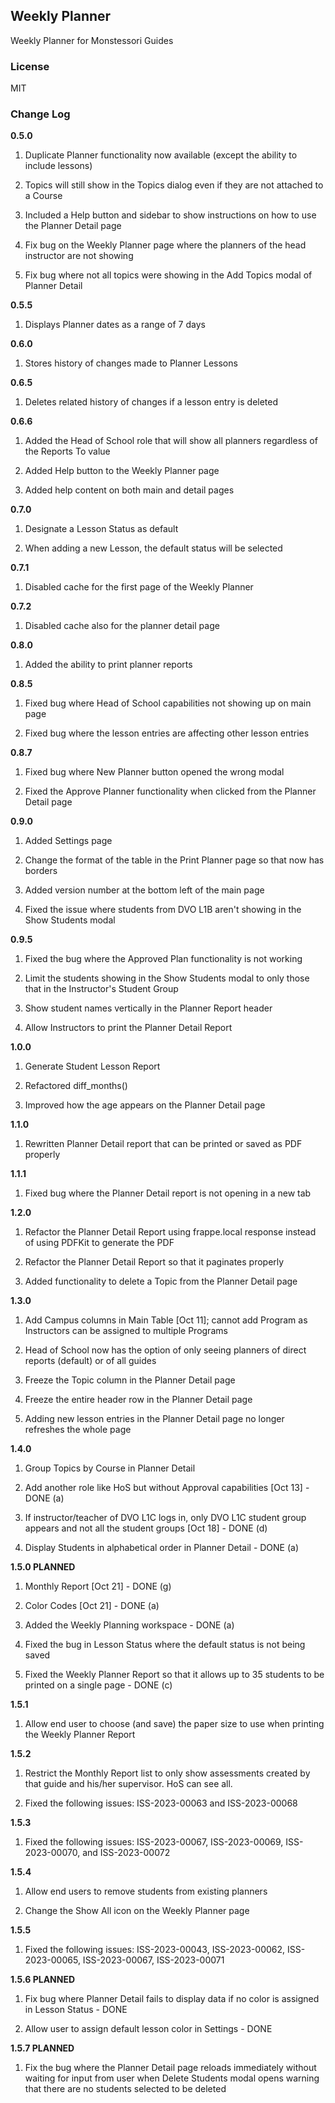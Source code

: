 ## Weekly Planner

Weekly Planner for Monstessori Guides

### License

MIT

### Change Log

**0.5.0**
1. Duplicate Planner functionality now available (except the ability to include lessons)

2. Topics will still show in the Topics dialog even if they are not attached to a Course

3. Included a Help button and sidebar to show instructions on how to use the Planner Detail page

4. Fix bug on the Weekly Planner page where the planners of the head instructor are not showing

5. Fix bug where not all topics were showing in the Add Topics modal of Planner Detail

**0.5.5**
1. Displays Planner dates as a range of 7 days

**0.6.0**
1. Stores history of changes made to Planner Lessons

**0.6.5**
1. Deletes related history of changes if a lesson entry is deleted

**0.6.6**
1. Added the Head of School role that will show all planners regardless of the Reports To value

2. Added Help button to the Weekly Planner page

3. Added help content on both main and detail pages

**0.7.0**
1. Designate a Lesson Status as default

2. When adding a new Lesson, the default status will be selected

**0.7.1**
1. Disabled cache for the first page of the Weekly Planner

**0.7.2**
1. Disabled cache also for the planner detail page

**0.8.0**
1. Added the ability to print planner reports

**0.8.5**
1. Fixed bug where Head of School capabilities not showing up on main page

3. Fixed bug where the lesson entries are affecting other lesson entries

**0.8.7**
1. Fixed bug where New Planner button opened the wrong modal

2. Fixed the Approve Planner functionality when clicked from the Planner Detail page

**0.9.0**
1. Added Settings page

2. Change the format of the table in the Print Planner page so that now has borders

3. Added version number at the bottom left of the main page

4. Fixed the issue where students from DVO L1B aren't showing in the Show Students modal

**0.9.5**
1. Fixed the bug where the Approved Plan functionality is not working

2. Limit the students showing in the Show Students modal to only those that in the Instructor's Student Group

3. Show student names vertically in the Planner Report header

4. Allow Instructors to print the Planner Detail Report

**1.0.0**
1. Generate Student Lesson Report

2. Refactored diff_months()

3. Improved how the age appears on the Planner Detail page

**1.1.0**
1. Rewritten Planner Detail report that can be printed or saved as PDF properly

**1.1.1**
1. Fixed bug where the Planner Detail report is not opening in a new tab

**1.2.0**
1. Refactor the Planner Detail Report using frappe.local response instead of using PDFKit to generate the PDF

2. Refactor the Planner Detail Report so that it paginates properly

3. Added functionality to delete a Topic from the Planner Detail page

**1.3.0**
1. Add Campus columns in Main Table [Oct 11]; cannot add Program as Instructors can be assigned to multiple Programs

2. Head of School now has the option of only seeing planners of direct reports (default) or of all guides

3. Freeze the Topic column in the Planner Detail page

4. Freeze the entire header row in the Planner Detail page

5. Adding new lesson entries in the Planner Detail page no longer refreshes the whole page

**1.4.0**
1. Group Topics by Course in Planner Detail

2. Add another role like HoS but without Approval capabilities [Oct 13] - DONE (a)

3. If instructor/teacher of DVO L1C logs in, only DVO L1C student group appears and not all the student groups [Oct 18] - DONE (d)

4. Display Students in alphabetical order in Planner Detail - DONE (a)

**1.5.0 PLANNED**
1. Monthly Report [Oct 21] - DONE (g)

2. Color Codes [Oct 21] - DONE (a)

3. Added the Weekly Planning workspace - DONE (a)

4. Fixed the bug in Lesson Status where the default status is not being saved

5. Fixed the Weekly Planner Report so that it allows up to 35 students to be printed on a single page - DONE (c)

**1.5.1**
1. Allow end user to choose (and save) the paper size to use when printing the Weekly Planner Report

**1.5.2**
1. Restrict the Monthly Report list to only show assessments created by that guide and his/her supervisor. HoS can see all.

2. Fixed the following issues: ISS-2023-00063 and ISS-2023-00068

**1.5.3**
1. Fixed the following issues: ISS-2023-00067, ISS-2023-00069, ISS-2023-00070, and ISS-2023-00072

**1.5.4**

1. Allow end users to remove students from existing planners

2. Change the Show All icon on the Weekly Planner page

**1.5.5**
1. Fixed the following issues: ISS-2023-00043, ISS-2023-00062, ISS-2023-00065, ISS-2023-00067, ISS-2023-00071

**1.5.6 PLANNED**
1. Fix bug where Planner Detail fails to display data if no color is assigned in Lesson Status - DONE

2. Allow user to assign default lesson color in Settings - DONE

**1.5.7 PLANNED**
1. Fix the bug where the Planner Detail page reloads immediately without waiting for input from user when Delete Students modal opens warning that there are no students selected to be deleted
